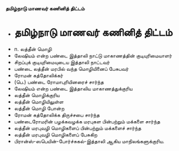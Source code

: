 **தமிழ்நாடு மாணவர் கணினித் திட்டம்**
- # தமிழ்நாடு மாணவர் கணினித் திட்டம்
- n. லத்தீன் மொழி
- லேஷியம் என்ற பண்டை இத்தாலி நாட்டு மாகாணத்தின் குடியுரிமையாளர்
- சிறப்புக் குடியுரிமையுடைய இத்தாலி நாட்டவர்
- பண்டை லத்தீன் மரபில் வந்த மொழியினைப் பேசுபவர்
- ரோமன் கத்தோலிக்கர்
- (பெ.) பண்டை ரோமாபுரியினரைச் சார்ந்த
- லேஷியம் என்ற பண்டை இத்தாலிய மாகாணத்துக்குரிய
- லத்தீன் மொழிக்குரிய
- லத்தீன் மொழியிலுள்ள
- லத்தீன் மொழி போன்ற
- ரோமன் கத்தோலிக்க திருச்சபை சார்ந்த
- பண்டைரோமரின் பழக்கவழக்க மரபுகள பின்பற்றும் மக்களை சார்ந்த
- லத்தீன் மரபுவழி மொழிகளைப் பின்பற்றும் மக்களைச் சார்ந்த
- லத்தீன் மரபுவழி மொழிகளைப் பேசுகிற
-  பிரான்ஸ்-ஸபெயின்-போர்ச்சுகல்-இத்தாலி ஆகிய மாநிலங்களுக்குரிய.

